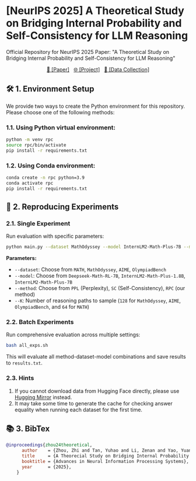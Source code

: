 
# [NeurIPS 2025] A Theoretical Study on Bridging Internal Probability and Self-Consistency for LLM Reasoning

Official Repository for NeurIPS 2025 Paper: "A Theoretical Study on Bridging Internal Probability and Self-Consistency for LLM Reasoning"

<div align="center">
<a href="https://arxiv.org/pdf/2502.00511">📄 [Paper]</a>
&nbsp;
<a href="https://wnjxyk.github.io/RPC">🌐 [Project]</a>
&nbsp;
<a href="https://huggingface.co/collections/WNJXYK/mathematical-llm-reasoning-paths-68e4c4e32e3ad7fa0fcad77a">🤗 [Data Collection]</a>
</div>


## 🛠️ 1. Environment Setup

We provide two ways to create the Python environment for this repository. Please choose one of the following methods:

### 1.1. Using Python virtual environment:

```bash
python -m venv rpc
source rpc/bin/activate
pip install -r requirements.txt 
```

### 1.2. Using Conda environment:

```bash
conda create -n rpc python=3.9
conda activate rpc
pip install -r requirements.txt
```

## 🚀 2. Reproducing Experiments

### 2.1. Single Experiment

Run evaluation with specific parameters:

```bash
python main.py --dataset MathOdyssey --model InternLM2-Math-Plus-7B --method RPC --K 128
```

**Parameters:**
- `--dataset`: Choose from `MATH`, `MathOdyssey`, `AIME`, `OlympiadBench`
- `--model`: Choose from `Deepseek-Math-RL-7B`, `InternLM2-Math-Plus-1.8B`, `InternLM2-Math-Plus-7B`
- `--method`: Choose from `PPL` (Perplexity), `SC` (Self-Consistency), `RPC` (our method)
- `--K`: Number of reasoning paths to sample (`128` for `MathOdyssey`, `AIME`, `OlympiadBench`, and `64` for `MATH`)

### 2.2. Batch Experiments

Run comprehensive evaluation across multiple settings:

```bash
bash all_exps.sh
```

This will evaluate all method-dataset-model combinations and save results to `results.txt`.

### 2.3. Hints

1. If you cannot download data from Hugging Face directly, please use [Hugging Mirror](https://hf-mirror.com/) instead.
2. It may take some time to generate the cache for checking answer equality when running each dataset for the first time.

## 📚 3. BibTex

```bibtex
@inproceedings{zhou24theoretical,
      author    = {Zhou, Zhi and Tan, Yuhao and Li, Zenan and Yao, Yuan and Guo, Lan-Zhe and Li, Yu-Feng and Ma, Xiaoxing},
      title     = {A Theorecial Study on Bridging Internal Probability and Self-Consistency for LLM Reasoning},
      booktitle = {Advances in Neural Information Processing Systems},
      year      = {2025},
    }
```